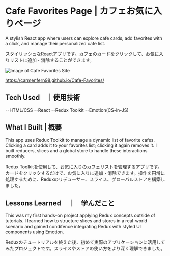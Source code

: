 # Cafe Favorites Page | カフェお気に入りページ

A stylish React app where users can explore cafe cards, add favorites with a click, and manage their personalized cafe list. 

スタイリッシュなReactアプリです。カフェのカードをクリックして、お気に入りリストに追加・消除することができます。

![Image of Cafe Favorites Site](https://carmenfern98.github.io/Cafe-Favorites/assets/sample.png)

https://carmenfern98.github.io/Cafe-Favorites/


## Tech Used　｜使用技術
--HTML/CSS
--React
--Redux Toolkit
--Emotion(CS-in-JS)

## What I Built | 概要

This app uses Redux Toolkit to manage a dynamic list of favorite cafes. Clicking a card adds it to your favorites list; clicking it again removes it. I built reducers, slices and a global store to handle these interactions smoothly. 

Redux Toolkitを使用して、お気に入りのカフェリストを管理するアプリです。カードをクリックするだけで、お気に入りに追加・消除できます。操作を円滑に処理するために、Reduxのリデューサー、スライス、グローバルストアを構築しました。


## Lessons Learned　｜　学んだこと

This was my first hands-on project applying Redux concepts outside of tutorials. I learned how to structure slices and stores in a real-world scenario and gained condifence integrating Redux with styled UI components using Emotion. 

Reduxのチュートリアルを終えた後、初めて実際のアプリケーションに活用してみたプロジェクトです。スライスやストアの使い方をより深く理解できました。
